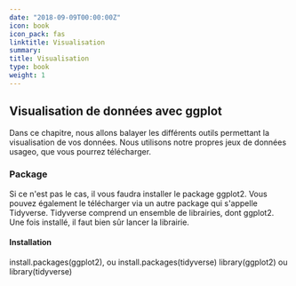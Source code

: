 ```yaml
---
date: "2018-09-09T00:00:00Z"
icon: book
icon_pack: fas
linktitle: Visualisation
summary:
title: Visualisation
type: book
weight: 1
---
```


## Visualisation de données avec ggplot
Dans ce chapitre, nous allons balayer les différents outils permettant la visualisation de vos données. Nous utilisons notre propres jeux de données usageo, que vous pourrez télécharger.

### Package
Si ce n'est pas le cas, il vous faudra installer le package ggplot2. Vous pouvez également le télécharger via un autre package qui s'appelle Tidyverse. Tidyverse comprend un ensemble de librairies, dont ggplot2. Une fois installé, il faut bien sûr lancer la librairie.

#### Installation
install.packages(ggplot2), ou install.packages(tidyverse)
library(ggplot2) ou library(tidyverse)

